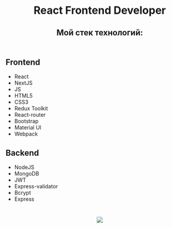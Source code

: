 # <div align="center">React Frontend Developer</div>

##  <div align="center">Мой стек технологий:</div> <br/>
## Frontend <br/> 
  <ul><li>React</li>
  <li>NextJS</li>
  <li>JS</li>
  <li>HTML5</li>
  <li>CSS3</li>
  <li>Redux Toolkit</li>
  <li>React-router</li>
  <li>Bootstrap</li>
  <li>Material UI</li>
  <li>Webpack</li></ul>
 
## Backend <br/>
  <ul><li>NodeJS</li>
  <li>MongoDB</li>
  <li>JWT</li>
  <li>Express-validator</li>
  <li>Bcrypt</li>
  <li>Express</li>
  </ul>



# <div align="center">![](https://github-readme-stats.vercel.app/api/top-langs/?username=zxcviolence&theme=dark&hide_border=true&include_all_commits=false&count_private=false&layout=compact)</div>

